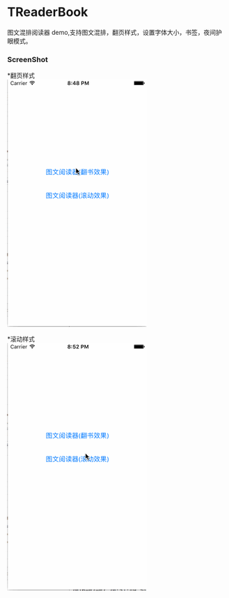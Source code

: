 # TReaderBook
图文混排阅读器 demo,支持图文混排，翻页样式，设置字体大小，书签，夜间护眼模式。

### ScreenShot
*翻页样式<br>
![image](https://github.com/12207480/TReaderBook/blob/master/screenshot/TReaderBook.gif)

*滚动样式<br>
![image](https://github.com/12207480/TReaderBook/blob/master/screenshot/TReaderBook1.gif)


